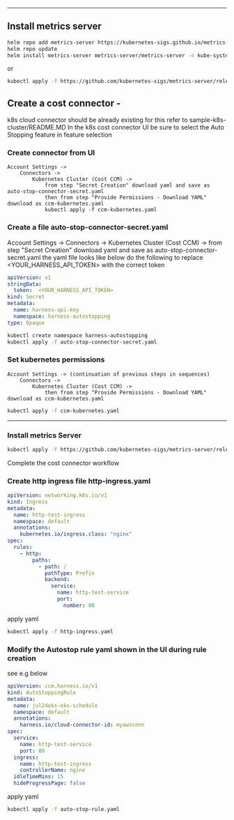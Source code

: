 
---
## Install metrics server

```bash
helm repo add metrics-server https://kubernetes-sigs.github.io/metrics-server/
helm repo update
helm install metrics-server metrics-server/metrics-server -n kube-system
```
or
```bash
kubectl apply -f https://github.com/kubernetes-sigs/metrics-server/releases/latest/download/components.yaml
```


## Create a cost connector - 
k8s cloud connector should be already existing for this refer to sample-k8s-cluster/README.MD
In the k8s cost connector UI be sure to select the Auto Stopping feature in feature selection

### Create connector from UI
    Account Settings ->
        Connectors ->
            Kubernetes Cluster (Cost CCM) ->
                from step "Secret Creation" download yaml and save as auto-stop-connector-secret.yaml
                then from step "Provide Permissions - Download YAML" download as ccm-kubernetes.yaml
                kubectl apply -f ccm-kubernetes.yaml

### Create a file auto-stop-connector-secret.yaml
Account Settings ->
    Connectors ->
        Kubernetes Cluster (Cost CCM) ->
            from step "Secret Creation" download yaml and save as auto-stop-connector-secret.yaml
            the yaml file looks like below do the following to replace <YOUR_HARNESS_API_TOKEN> with the correct token  
```yaml
apiVersion: v1
stringData:
  token:  <YOUR_HARNESS_API_TOKEN>
kind: Secret
metadata:
  name: harness-api-key
  namespace: harness-autostopping
type: Opaque
```
```bash
kubectl create namespace harness-autostopping
kubectl apply -f auto-stop-connector-secret.yaml
```

### Set kubernetes permissions
    Account Settings -> (continuation of previous steps in sequences)
        Connectors ->
            Kubernetes Cluster (Cost CCM) ->                
                then from step "Provide Permissions - Download YAML" download as ccm-kubernetes.yaml
                
```bash
kubectl apply -f ccm-kubernetes.yaml
```

--- 
### Install metrics Server
```bash
kubectl apply -f https://github.com/kubernetes-sigs/metrics-server/releases/latest/download/components.yaml
```

Complete the cost connector workflow

### Create http ingress file http-ingress.yaml
```yaml
apiVersion: networking.k8s.io/v1
kind: Ingress
metadata:
  name: http-test-ingress
  namespace: default
  annotations:
    kubernetes.io/ingress.class: "nginx"
spec:
  rules:
    - http:
        paths:
          - path: /
            pathType: Prefix
            backend:
              service:
                name: http-test-service
                port:
                  number: 80
```

apply yaml

```bash
kubectl apply -f http-ingress.yaml
```

### Modify the Autostop rule yaml shown in the UI during rule creation 
see e.g below
```yaml
apiVersion: ccm.harness.io/v1
kind: AutoStoppingRule
metadata:
  name: jul24eks-eks-schedule
  namespace: default
  annotations:
    harness.io/cloud-connector-id: myawsconn
spec:
  service:
    name: http-test-service
    port: 80
  ingress:
    name: http-test-ingress
    controllerName: nginx
  idleTimeMins: 15
  hideProgressPage: false
```

apply yaml

```bash
kubectl apply -f auto-stop-rule.yaml
```
